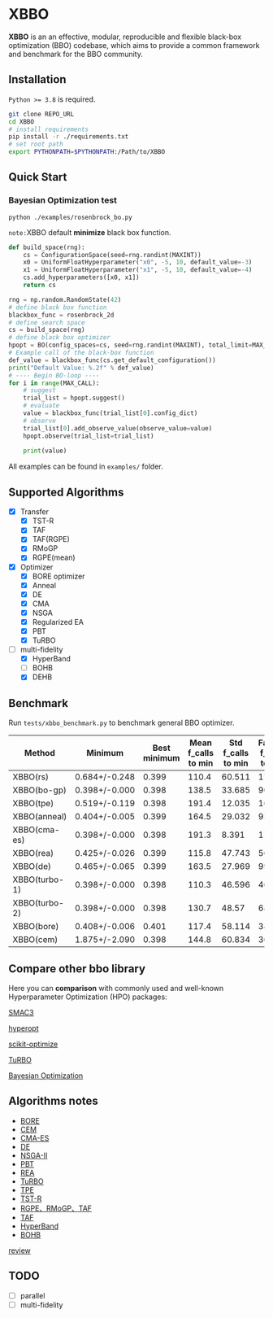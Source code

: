 # XBBO

**XBBO** is an an effective, modular, reproducible and flexible black-box optimization (BBO) codebase, which aims to provide a common framework and benchmark for the BBO community.

## Installation

`Python >= 3.8` is required.

```bash
git clone REPO_URL
cd XBBO
# install requirements
pip install -r ./requirements.txt
# set root path
export PYTHONPATH=$PYTHONPATH:/Path/to/XBBO
```

## Quick Start

### Bayesian Optimization test

`python ./examples/rosenbrock_bo.py`

`note:`XBBO default **minimize** black box function.

```python
def build_space(rng):
    cs = ConfigurationSpace(seed=rng.randint(MAXINT))
    x0 = UniformFloatHyperparameter("x0", -5, 10, default_value=-3)
    x1 = UniformFloatHyperparameter("x1", -5, 10, default_value=-4)
    cs.add_hyperparameters([x0, x1])
    return cs

rng = np.random.RandomState(42)
# define black box function
blackbox_func = rosenbrock_2d
# define search space
cs = build_space(rng)
# define black box optimizer
hpopt = BO(config_spaces=cs, seed=rng.randint(MAXINT), total_limit=MAX_CALL)
# Example call of the black-box function
def_value = blackbox_func(cs.get_default_configuration())
print("Default Value: %.2f" % def_value)
# ---- Begin BO-loop ----
for i in range(MAX_CALL):
    # suggest
    trial_list = hpopt.suggest()
    # evaluate 
    value = blackbox_func(trial_list[0].config_dict)
    # observe
    trial_list[0].add_observe_value(observe_value=value)
    hpopt.observe(trial_list=trial_list)
    
    print(value)  
```

All examples can be found in `examples/` folder.

## Supported Algorithms

- [X] Transfer
  - [X] TST-R
  - [X] TAF
  - [X] TAF(RGPE)
  - [X] RMoGP
  - [X] RGPE(mean)
- [X] Optimizer
  - [X] BORE optimizer
  - [X] Anneal
  - [X] DE
  - [X] CMA
  - [X] NSGA
  - [X] Regularized EA
  - [X] PBT
  - [X] TuRBO

- [ ] multi-fidelity
  - [x] HyperBand
  - [ ] BOHB
  - [x] DEHB

## Benchmark

Run `tests/xbbo_benchmark.py` to benchmark general BBO optimizer.

| Method        | Minimum       | Best minimum | Mean f_calls to min | Std f_calls to min | Fastest f_calls to min |
| ------------- | ------------- | ------------ | ------------------- | ------------------ | ---------------------- |
| XBBO(rs)      | 0.684+/-0.248 | 0.399        | 110.4               | 60.511             | 17                     |
| XBBO(bo-gp)   | 0.398+/-0.000 | 0.398        | 138.5               | 33.685             | 90                     |
| XBBO(tpe)     | 0.519+/-0.119 | 0.398        | 191.4               | 12.035             | 162                    |
| XBBO(anneal)  | 0.404+/-0.005 | 0.399        | 164.5               | 29.032             | 92                     |
| XBBO(cma-es)  | 0.398+/-0.000 | 0.398        | 191.3               | 8.391              | 174                    |
| XBBO(rea)     | 0.425+/-0.026 | 0.399        | 115.8               | 47.743             | 56                     |
| XBBO(de)      | 0.465+/-0.065 | 0.399        | 163.5               | 27.969             | 99                     |
| XBBO(turbo-1) | 0.398+/-0.000 | 0.398        | 110.3               | 46.596             | 46                     |
| XBBO(turbo-2) | 0.398+/-0.000 | 0.398        | 130.7               | 48.57              | 68                     |
| XBBO(bore)    | 0.408+/-0.006 | 0.401        | 117.4               | 58.114             | 38                     |
| XBBO(cem)     | 1.875+/-2.090 | 0.398        | 144.8               | 60.834             | 36                     |

## Compare other bbo library

Here you can **comparison** with commonly used and well-known Hyperparameter Optimization (HPO) packages:

[SMAC3](tests/smac3/SMAC3.md)

[hyperopt](tests/hyperopt/hyperopt.md)

[scikit-optimize](tests/scikit_optimize/skopt.md)

[TuRBO](tests/turbo/turbo.md)

[Bayesian Optimization](tests/BayesianOptimization/bayes_opt.md)

## Algorithms notes

- [BORE](docs/BBO_paper_reading/BORE_BayesianOptimization_by_Density-Ratio_Estimation.pdf)
- [CEM](docs/BBO_paper_reading/cem.md)
- [CMA-ES](docs/BBO_paper_reading/cma-es.md)
- [DE](docs/BBO_paper_reading/de.md)
- [NSGA-II](docs/BBO_paper_reading/NSGA.md)
- [PBT](docs/BBO_paper_reading/pbt.md)
- [REA](docs/BBO_paper_reading/rea.md)
- [TuRBO](docs/BBO_paper_reading/Scalable_Global_Optimization_via_Local_Bayesian_Optimization.pdf)
- [TPE](docs/BBO_paper_reading/toy_tpe.pdf)
- [TST-R](docs/BBO_paper_reading/Two-stage_transfer_surrogate_model_for_automatic_hyperparameter_optimization.pdf)
- [RGPE、RMoGP、TAF](docs/BBO_paper_reading/Practical_Transfer_Learning_for_Bayesian_Optimization.pdf)
- [TAF](docs/BBO_paper_reading/Transfer_Bayesian_Optimization.pdf)
- [HyperBand](docs/BBO_paper_reading/Hyperband.pdf)
- [BOHB](docs/BBO_paper_reading/BOHB_Robust_and_Efficient_Hyperparameter_Optimization_at_Scale.pdf)

[review](docs/BBO_paper_reading/Hyper-Parameter_Optimization_A_Review_of_Algorithms_and_Applications.pdf)

## TODO

- [ ] parallel
- [ ] multi-fidelity